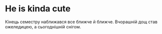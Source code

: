 #      He is kinda cute 
Кінець семестру наближався все ближче й ближче. Вчорашній дощ став ожеледицею, а сьогоднішній снігом.